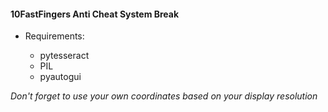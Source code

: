 #### 10FastFingers Anti Cheat System Break

* Requirements:

  * pytesseract
  * PIL
  * pyautogui

*Don't forget to use your own coordinates based on your display resolution*

